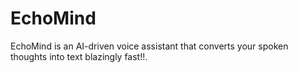 # EchoMind
EchoMind is an AI-driven voice assistant that converts your spoken thoughts into text blazingly fast!!.
